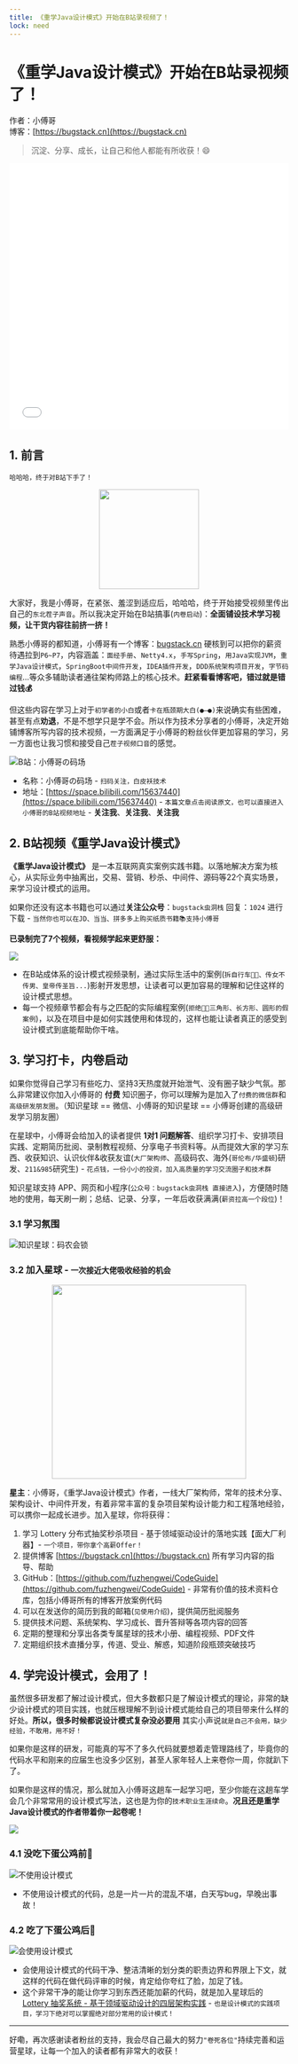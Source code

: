 ```yaml
---
title: 《重学Java设计模式》开始在B站录视频了！
lock: need
---
```


# 《重学Java设计模式》开始在B站录视频了！

作者：小傅哥
<br/>博客：[https://bugstack.cn](https://bugstack.cn)

> 沉淀、分享、成长，让自己和他人都能有所收获！😄

<iframe id="B-Video" src="//player.bilibili.com/player.html?aid=424147186&bvid=BV1D341177SV&cid=512447853&page=1" scrolling="no" border="0" frameborder="no" framespacing="0" allowfullscreen="true" width="100%" height="480"> </iframe>

## 1. 前言

`哈哈哈，终于对B站下手了！`

<div align="center">
    <img src="https://bugstack.cn/images/article/develop/develop-220312-01.gif?raw=true" width="180px">
</div>

大家好，我是小傅哥，在紧张、羞涩到适应后，哈哈哈，终于开始接受视频里传出自己的`东北茬子声音`。所以我决定开始在B站搞事(`内卷启动`)：**全面铺设技术学习视频，让干货内容往前挤一挤！**

熟悉小傅哥的都知道，小傅哥有一个博客：[bugstack.cn](https://bugstack.cn/) 硬核到可以把你的薪资待遇拉到`P6~P7`，内容涵盖：`面经手册`、`Netty4.x`，`手写Spring`，`用Java实现JVM`，`重学Java设计模式`，`SpringBoot中间件开发`，`IDEA插件开发`，`DDD系统架构项目开发`，`字节码编程`...等众多辅助读者通往架构师路上的核心技术。**赶紧看看博客吧，错过就是错过钱💰**

但这些内容在学习上对于`初学者的小白`或者`卡在瓶颈期大白(●—●)`来说确实有些困难，甚至有点**劝退**，不是不想学只是学不会。所以作为技术分享者的小傅哥，决定开始铺博客所写内容的技术视频，一方面满足于小傅哥的粉丝伙伴更加容易的学习，另一方面也让我习惯和接受自己`茬子视频口音`的感觉。

![B站：小傅哥の码场](https://bugstack.cn/images/article/develop/develop-220312-02.png)

- 名称：小傅哥の码场 - `扫码关注，白皮袄技术`
- 地址：[https://space.bilibili.com/15637440](https://space.bilibili.com/15637440) - `本篇文章点击阅读原文，也可以直接进入小傅哥的B站视频地址` - **关注我**、**关注我**、**关注我**

## 2. B站视频《重学Java设计模式》

**《重学Java设计模式》** 是一本互联网真实案例实践书籍。以落地解决方案为核心，从实际业务中抽离出，交易、营销、秒杀、中间件、源码等22个真实场景，来学习设计模式的运用。

如果你还没有这本书籍也可以通过**关注公众号**：`bugstack虫洞栈` 回复：`1024` 进行下载 - `当然你也可以在JD、当当、拼多多上购买纸质书籍📚支持小傅哥`

**已录制完了7个视频，看视频学起来更舒服：**

![](https://bugstack.cn/images/article/develop/develop-220312-03.png)

- 在B站成体系的设计模式视频录制，通过实际生活中的案例(`拆自行车🚴🏻、传女不传男、皇帝传圣旨...`)影射开发思想，让读者可以更加容易的理解和记住这样的设计模式思想。
- 每一个视频章节都会有与之匹配的实际编程案例(`拒绝🙅🏻‍三角形、长方形、圆形的假案例`)，以及在项目中是如何实践使用和体现的，这样也能让读者真正的感受到设计模式到底能帮助你干啥。

## 3. 学习打卡，内卷启动

如果你觉得自己学习有些吃力、坚持3天热度就开始泄气、没有圈子缺少气氛。那么非常建议你加入小傅哥的 **付费** 知识圈子，你可以理解为是加入了`付费的微信群`和`高级研发朋友圈`。（知识星球 == 微信、小傅哥的知识星球 == 小傅哥创建的高级研发学习朋友圈）

在星球中，小傅哥会给加入的读者提供 **1对1 问题解答**、组织学习打卡、安排项目实践、定期简历批阅、录制教程视频、分享电子书资料等。从而提效大家的学习东西、收获知识、认识伙伴&收获友谊(`大厂架构师`、高级码农、海外(`哥伦布/华盛顿`)研发、`211&985`研究生) - `花点钱，一份小小的投资，加入高质量的学习交流圈子和技术群`

知识星球支持 APP、网页和小程序(`公众号：bugstack虫洞栈 直接进入`)，方便随时随地的使用，每天刷一刷；总结、记录、分享，一年后收获满满(`薪资拉高一个段位`)！

### 3.1 学习氛围

![知识星球：码农会锁](https://bugstack.cn/images/article/develop/develop-220312-04.png)

### 3.2 加入星球 - `一次接近大佬吸收经验的机会`

<div align="center">
    <img src="https://bugstack.cn/images/article/develop/develop-220312-05.png?raw=true" width="350px">
</div>

**星主**：小傅哥，《重学Java设计模式》作者，一线大厂架构师，常年的技术分享、架构设计、中间件开发，有着非常丰富的复杂项目架构设计能力和工程落地经验，可以携你一起成长进步。加入星球，你将获得：

1. 学习 Lottery 分布式抽奖秒杀项目 - 基于领域驱动设计的落地实践【面大厂利器】- `一个项目，带你拿个高薪Offer！`
2. 提供博客 [https://bugstack.cn](https://bugstack.cn) 所有学习内容的指导、帮助
3. GitHub：[https://github.com/fuzhengwei/CodeGuide](https://github.com/fuzhengwei/CodeGuide) - 非常有价值的技术资料仓库，包括小傅哥所有的博客开放案例代码
4. 可以在发送你的简历到我的邮箱(`见使用介绍`)，提供简历批阅服务
5. 提供技术问题、系统架构、学习成长、晋升答辩等各项内容的回答
6. 定期的整理和分享出各类专属星球的技术小册、编程视频、PDF文件
7. 定期组织技术直播分享，传道、受业、解惑，知道阶段瓶颈突破技巧

## 4. 学完设计模式，会用了！

虽然很多研发都了解过设计模式，但大多数都只是了解设计模式的理论，非常的缺少设计模式的项目实践，也就压根理解不到设计模式能给自己的项目带来什么样的好处。**所以，很多时候都说设计模式复杂没必要用** 其实小声说`就是自己不会用，缺少经验，不敢用，用不好！`

如果你是这样的研发，可能真的写不了多久代码就要想着走管理路线了，毕竟你的代码水平和刚来的应届生也没多少区别，甚至人家年轻人上来卷你一周，你就趴下了。

如果你是这样的情况，那么就加入小傅哥这趟车一起学习吧，至少你能在这趟车学会几个非常常用的设计模式写法，这也是为你的`技术职业生涯续命`。**况且还是重学Java设计模式的作者带着你一起卷呢！**

![](https://bugstack.cn/images/article/develop/develop-220312-06.png)

### 4.1 没吃下蛋公鸡前🐤

![不使用设计模式](https://bugstack.cn/images/article/develop/develop-220312-08.png)

- 不使用设计模式的代码，总是一片一片的混乱不堪，白天写bug，早晚出事故！

### 4.2 吃了下蛋公鸡后🐓

![会使用设计模式](https://bugstack.cn/images/article/develop/develop-220312-07.png)

- 会使用设计模式的代码干净、整洁清晰的划分类的职责边界和界限上下文，就这样的代码在做代码评审的时候，肯定给你夸红了脸，加足了钱。
- 这个非常干净的能让你学习到东西还能加薪的代码，就是加入星球后的 [Lottery 抽奖系统 - 基于领域驱动设计的四层架构实践](#)  - `也是设计模式的实践项目，学习下绝对可以掌握绝对部分常用的设计模式！`

---

好嘞，再次感谢读者粉丝的支持，我会尽自己最大的努力`"卷死各位"`持续完善和运营星球，让每一个加入的读者都有非常大的收获！
